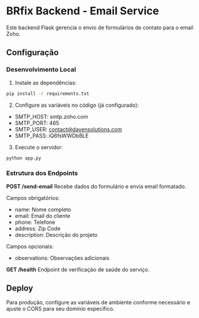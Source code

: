 # BRfix Backend - Email Service

Este backend Flask gerencia o envio de formulários de contato para o email Zoho.

## Configuração

### Desenvolvimento Local
1. Instale as dependências:
```bash
pip install -r requirements.txt
```

2. Configure as variáveis no código (já configurado):
- SMTP_HOST: smtp.zoho.com
- SMTP_PORT: 465
- SMTP_USER: contact@davensolutions.com
- SMTP_PASS: iQ6fsWWDbBLE

3. Execute o servidor:
```bash
python app.py
```

### Estrutura dos Endpoints

**POST /send-email**
Recebe dados do formulário e envia email formatado.

Campos obrigatórios:
- name: Nome completo
- email: Email do cliente
- phone: Telefone
- address: Zip Code
- description: Descrição do projeto

Campos opcionais:
- observations: Observações adicionais

**GET /health**
Endpoint de verificação de saúde do serviço.

## Deploy
Para produção, configure as variáveis de ambiente conforme necessário e ajuste o CORS para seu domínio específico.